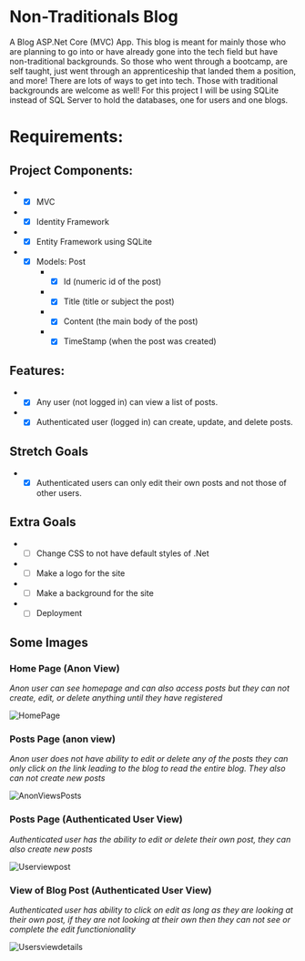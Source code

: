 # Non-Traditionals Blog #

A Blog ASP.Net Core (MVC) App. This blog is meant for mainly those who are planning to go into or have already gone into the tech field but have non-traditional backgrounds.
So those who went through a bootcamp, are self taught, just went through an apprenticeship that landed them a position, and more! There are lots of ways to get into tech.
Those with traditional backgrounds are welcome as well! For this project I will be using SQLite instead of SQL Server to hold the databases, one for users and one blogs.

# Requirements: #
## Project Components: ##
* -[x] MVC 
* -[x] Identity Framework 
* -[x] Entity Framework using SQLite
* -[x] Models: Post
    *  -[x] Id (numeric id of the post)
    * -[x] Title (title or subject the post)
    * -[x] Content (the main body of the post)
    * -[x] TimeStamp (when the post was created)
## Features: ##
* -[x] Any user (not logged in) can view a list of posts.
* -[x] Authenticated user (logged in) can create, update, and delete posts.

## Stretch Goals ##
* -[x] Authenticated users can only edit their own posts and not those of other users.

## Extra Goals ##
* -[ ] Change CSS to not have default styles of .Net
* -[ ] Make a logo for the site
* -[ ] Make a background for the site
* -[ ] Deployment

## Some Images ##

### Home Page (Anon View) ###
*Anon user can see homepage and can also access posts but they can not create, edit, or delete anything until they have registered*

![HomePage](https://user-images.githubusercontent.com/77519894/148849600-9c31a9b8-0e48-41a2-bd27-95cc972ee37a.png)

### Posts Page (anon view) ###
*Anon user does not have ability to edit or delete any of the posts they can only click on the link leading to the blog to read the entire blog. They also can not create
new posts*

![AnonViewsPosts](https://user-images.githubusercontent.com/77519894/148849692-24729320-cf43-4ca5-9852-ee37a327279a.png)

### Posts Page (Authenticated User View) ###
*Authenticated user has the ability to edit or delete their own post, they can also create new posts*

![Userviewpost](https://user-images.githubusercontent.com/77519894/148849745-f5c937d7-2adb-4f92-9b59-17e4d640fa49.png)

### View of Blog Post (Authenticated User View) ###
*Authenticated user has ability to click on edit as long as they are looking at their own post, if they are not looking at their own then they can not see or complete the edit
functionionality*

![Usersviewdetails](https://user-images.githubusercontent.com/77519894/148849783-e568fe3b-0244-4d23-a1b9-d4d07e558704.png)
